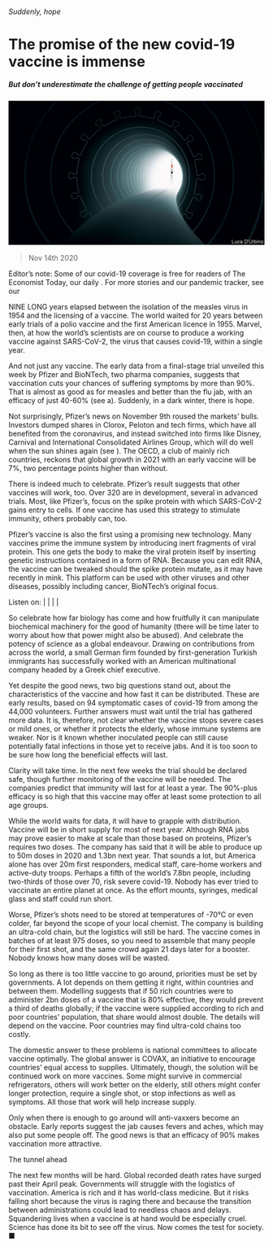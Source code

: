 ###### Suddenly, hope

# The promise of the new covid-19 vaccine is immense 

##### But don’t underestimate the challenge of getting people vaccinated 

![image](images/20201114_LDD001_2.jpg) 

> Nov 14th 2020 

Editor’s note: Some of our covid-19 coverage is free for readers of The Economist Today, our daily . For more stories and our pandemic tracker, see our 

NINE LONG years elapsed between the isolation of the measles virus in 1954 and the licensing of a vaccine. The world waited for 20 years between early trials of a polio vaccine and the first American licence in 1955. Marvel, then, at how the world’s scientists are on course to produce a working vaccine against SARS-CoV-2, the virus that causes covid-19, within a single year.

And not just any vaccine. The early data from a final-stage trial unveiled this week by Pfizer and BioNTech, two pharma companies, suggests that vaccination cuts your chances of suffering symptoms by more than 90%. That is almost as good as for measles and better than the flu jab, with an efficacy of just 40-60% (see a). Suddenly, in a dark winter, there is hope.


Not surprisingly, Pfizer’s news on November 9th roused the markets’ bulls. Investors dumped shares in Clorox, Peloton and tech firms, which have all benefited from the coronavirus, and instead switched into firms like Disney, Carnival and International Consolidated Airlines Group, which will do well when the sun shines again (see ). The OECD, a club of mainly rich countries, reckons that global growth in 2021 with an early vaccine will be 7%, two percentage points higher than without.

There is indeed much to celebrate. Pfizer’s result suggests that other vaccines will work, too. Over 320 are in development, several in advanced trials. Most, like Pfizer’s, focus on the spike protein with which SARS-CoV-2 gains entry to cells. If one vaccine has used this strategy to stimulate immunity, others probably can, too.

Pfizer’s vaccine is also the first using a promising new technology. Many vaccines prime the immune system by introducing inert fragments of viral protein. This one gets the body to make the viral protein itself by inserting genetic instructions contained in a form of RNA. Because you can edit RNA, the vaccine can be tweaked should the spike protein mutate, as it may have recently in mink. This platform can be used with other viruses and other diseases, possibly including cancer, BioNTech’s original focus.


Listen on:  |  |  |  | 

So celebrate how far biology has come and how fruitfully it can manipulate biochemical machinery for the good of humanity (there will be time later to worry about how that power might also be abused). And celebrate the potency of science as a global endeavour. Drawing on contributions from across the world, a small German firm founded by first-generation Turkish immigrants has successfully worked with an American multinational company headed by a Greek chief executive.

Yet despite the good news, two big questions stand out, about the characteristics of the vaccine and how fast it can be distributed. These are early results, based on 94 symptomatic cases of covid-19 from among the 44,000 volunteers. Further answers must wait until the trial has gathered more data. It is, therefore, not clear whether the vaccine stops severe cases or mild ones, or whether it protects the elderly, whose immune systems are weaker. Nor is it known whether inoculated people can still cause potentially fatal infections in those yet to receive jabs. And it is too soon to be sure how long the beneficial effects will last.

Clarity will take time. In the next few weeks the trial should be declared safe, though further monitoring of the vaccine will be needed. The companies predict that immunity will last for at least a year. The 90%-plus efficacy is so high that this vaccine may offer at least some protection to all age groups.

While the world waits for data, it will have to grapple with distribution. Vaccine will be in short supply for most of next year. Although RNA jabs may prove easier to make at scale than those based on proteins, Pfizer’s requires two doses. The company has said that it will be able to produce up to 50m doses in 2020 and 1.3bn next year. That sounds a lot, but America alone has over 20m first responders, medical staff, care-home workers and active-duty troops. Perhaps a fifth of the world’s 7.8bn people, including two-thirds of those over 70, risk severe covid-19. Nobody has ever tried to vaccinate an entire planet at once. As the effort mounts, syringes, medical glass and staff could run short.

Worse, Pfizer’s shots need to be stored at temperatures of -70°C or even colder, far beyond the scope of your local chemist. The company is building an ultra-cold chain, but the logistics will still be hard. The vaccine comes in batches of at least 975 doses, so you need to assemble that many people for their first shot, and the same crowd again 21 days later for a booster. Nobody knows how many doses will be wasted.

So long as there is too little vaccine to go around, priorities must be set by governments. A lot depends on them getting it right, within countries and between them. Modelling suggests that if 50 rich countries were to administer 2bn doses of a vaccine that is 80% effective, they would prevent a third of deaths globally; if the vaccine were supplied according to rich and poor countries’ population, that share would almost double. The details will depend on the vaccine. Poor countries may find ultra-cold chains too costly.

The domestic answer to these problems is national committees to allocate vaccine optimally. The global answer is COVAX, an initiative to encourage countries’ equal access to supplies. Ultimately, though, the solution will be continued work on more vaccines. Some might survive in commercial refrigerators, others will work better on the elderly, still others might confer longer protection, require a single shot, or stop infections as well as symptoms. All those that work will help increase supply.

Only when there is enough to go around will anti-vaxxers become an obstacle. Early reports suggest the jab causes fevers and aches, which may also put some people off. The good news is that an efficacy of 90% makes vaccination more attractive.

The tunnel ahead

The next few months will be hard. Global recorded death rates have surged past their April peak. Governments will struggle with the logistics of vaccination. America is rich and it has world-class medicine. But it risks falling short because the virus is raging there and because the transition between administrations could lead to needless chaos and delays. Squandering lives when a vaccine is at hand would be especially cruel. Science has done its bit to see off the virus. Now comes the test for society. ■


